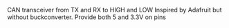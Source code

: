 CAN transceiver from TX and RX to HIGH and LOW
Inspired by Adafruit but without buckconverter. Provide both 5 and 3.3V on pins 

